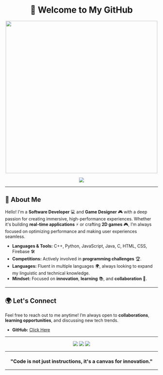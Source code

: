 <h1 align="center">🚀 Welcome to My GitHub</h1>

<p align="center">
  <img src="https://media.tenor.com/_4YgA77ExHEAAAAC/hacker.gif" width="500"/>
</p>

<p align="center">
  <img src="https://readme-typing-svg.herokuapp.com?font=JetBrains+Mono&color=%23F7F7F7&size=22&center=true&vCenter=true&width=600&lines=Software+Developer+%7C+Game+Designer;Building+Innovative+Applications;Passionate+about+Tech+%26+Design;Merging+Creativity+with+Code;Pushing+Limits+Every+Day">
</p>

---

## 💼 About Me  

Hello! I'm a **Software Developer** 💻 and **Game Designer** 🎮 with a deep passion for creating immersive, high-performance experiences. Whether it's building **real-time applications** ⚡ or crafting **2D games** 🎮, I’m always focused on optimizing performance and making user experiences seamless.

- **Languages & Tools:** C++, Python, JavaScript, Java, C, HTML, CSS, Firebase 🛠️
- **Competitions:** Actively involved in **programming challenges** 🏆.
- **Languages:** Fluent in multiple languages 🌍, always looking to expand my linguistic and technical knowledge.  
- **Mindset:** Focused on **innovation**, **learning** 📚, and **collaboration** 🤝.
---

## 🌍 Let's Connect  

Feel free to reach out to me anytime! I’m always open to **collaborations**, **learning opportunities**, and discussing new tech trends.

- **GitHub:** [Click Here](https://github.com/croissantkayto)

---

<p align="center">
  <img src="https://img.shields.io/badge/Software_Developer-%E2%9C%94-blue?style=flat&logo=python&logoColor=white" />
  <img src="https://img.shields.io/badge/Game_Designer-%E2%9C%94-blue?style=flat&logo=unity&logoColor=white" />
  <img src="https://img.shields.io/badge/Problem_Solver-%E2%9C%94-blue?style=flat&logo=github&logoColor=white" />
</p>

---

<h3 align="center">"Code is not just instructions, it's a canvas for innovation."</h3>

---
